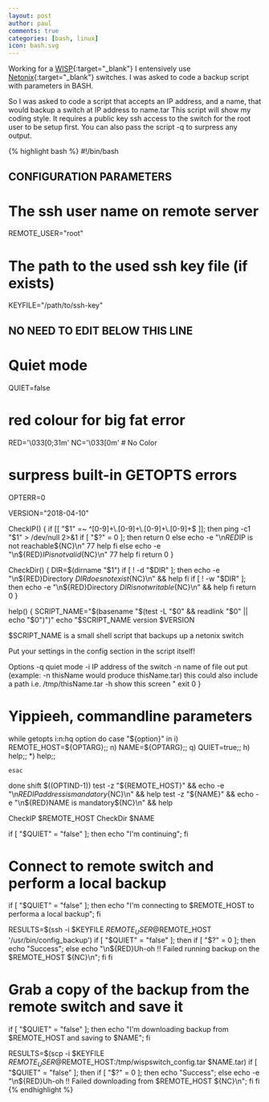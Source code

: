 ```yaml
---
layout: post
author: paul
comments: true
categories: [bash, linux]
icon: bash.svg
---
```

Working for a [WISP](https://en.wikipedia.org/wiki/Wireless_Internet_service_provider){:target="_blank"} I entensively use [Netonix](https://www.netonix.com/){:target="_blank"} switches. I was asked to code a backup script with parameters in BASH.

So I was asked to code a script that accepts an IP address, and a name, that would backup a switch at IP address to name.tar
This script will show my coding style.
It requires a public key ssh access to the switch for the root user to be setup first.
You can also pass the script -q to surpress any output.

{% highlight bash %}
#!/bin/bash

## CONFIGURATION PARAMETERS

# The ssh user name on remote server
REMOTE_USER="root"
# The path to the used ssh key file (if exists)
KEYFILE="/path/to/ssh-key"

## NO NEED TO EDIT BELOW THIS LINE

# Quiet mode
QUIET=false
# red colour for big fat error
RED='\033[0;31m'
NC='\033[0m' # No Color
# surpress built-in GETOPTS errors
OPTERR=0

VERSION="2018-04-10"

CheckIP() {
    if [[ "$1" =~ ^[0-9]+\.[0-9]+\.[0-9]+\.[0-9]+$ ]]; then
        ping -c1 "$1" > /dev/null 2>&1
        if [ "$?" = 0 ]; then
          return 0
        else
          echo -e "\n${RED}$IP is not reachable${NC}\n" 77 help
        fi
    else
       echo -e "\n${RED}$IP is not valid${NC}\n" 77 help
    fi 
    return 0
}

CheckDir() {
    DIR=$(dirname "$1")
    if [ ! -d "$DIR" ]; then
        echo -e "\n${RED}Directory $DIR does not exist${NC}\n" && help
    fi
    if [ ! -w "$DIR" ]; then
        echo -e "\n${RED}Directory $DIR is not writable${NC}\n" && help
    fi
    return 0
}

help() {
    SCRIPT_NAME="$(basename "$(test -L "$0" && readlink "$0" || echo "$0")")"
    echo "$SCRIPT_NAME version $VERSION

$SCRIPT_NAME is a small shell script that backups up a netonix switch

Put your settings in the config section in the script itself!

Options
 -q                 quiet mode
 -i                 IP address of the switch
 -n                 name of file out put (example: -n thisName would produce thisName.tar)
                    this could also include a path i.e. /tmp/thisName.tar
 -h                 show this screen
"
exit 0
}

# Yippieeh, commandline parameters

while getopts i:n:hq option 
do
    case "${option}" in
        i) REMOTE_HOST=${OPTARG};;
        n) NAME=${OPTARG};;
        q) QUIET=true;;
        h) help;;
        *) help;;

    esac
done
shift $((OPTIND-1))
test -z "${REMOTE_HOST}" && echo -e "\n${RED}IP address is mandatory${NC}\n" && help
test -z "${NAME}" && echo -e "\n${RED}NAME is mandatory${NC}\n" && help

CheckIP $REMOTE_HOST
CheckDir $NAME

if [ "$QUIET" = "false" ]; then echo "I'm continuing"; fi

# Connect to remote switch and perform a local backup
if [ "$QUIET" = "false" ]; then echo "I'm connecting to $REMOTE_HOST to performa a local backup"; fi

RESULTS=$(ssh -i $KEYFILE $REMOTE_USER@$REMOTE_HOST '/usr/bin/config_backup')
if [ "$QUIET" = "false" ]; then 
    if [ "$?" = 0 ]; then echo "Success"; else echo "\n${RED}Uh-oh !! Failed running backup on the $REMOTE_HOST ${NC}\n"; fi
fi

# Grab a copy of the backup from the remote switch and save it
if [ "$QUIET" = "false" ]; then echo "I'm downloading backup from $REMOTE_HOST and saving to $NAME"; fi

RESULTS=$(scp -i $KEYFILE $REMOTE_USER@$REMOTE_HOST:/tmp/wispswitch_config.tar $NAME.tar)
if [ "$QUIET" = "false" ]; then 
    if [ "$?" = 0 ]; then echo "Success"; else echo -e "\n${RED}Uh-oh !! Failed downloading from $REMOTE_HOST ${NC}\n"; fi
fi
{% endhighlight %}
